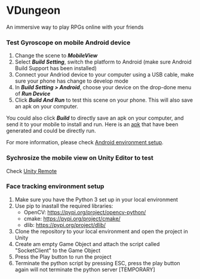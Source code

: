 # VDungeon
An immersive way to play RPGs online with your friends 

### Test Gyroscope on mobile Android device

1. Change the scene to ***MobileView***
2. Select ***Build Setting***, switch the platform to Android (make sure Android Build Support has been installed)
3. Connect your Andriod device to your computer using a USB cable, make sure your phone has change to develop mode
4. In ***Build Setting > Android***, choose your device on the drop-done menu of ***Run Device***
5. Click ***Build And Run*** to test this scene on your phone. This will also save an apk on your computer.

You could also click ***Build*** to directly save an apk on your computer, and send it to your mobile to install and run. Here is an [apk](https://drive.google.com/file/d/165wnzIi1u_5Lrr9eO59EoHXFHgNPnhS8/view?usp=sharing) that have been generated and could be directly run.

For more information, please check [Android environment setup](https://docs.unity3d.com/Manual/android-sdksetup.html).

### Sychrosize the mobile view on Unity Editor to test
Check [Unity Remote](https://docs.unity3d.com/Manual/UnityRemote5.html)

### Face tracking environment setup
1. Make sure you have the Python 3 set up in your local environment
2. Use pip to inastall the required libraries: 
   - OpenCV: https://pypi.org/project/opencv-python/
   - cmake: https://pypi.org/project/cmake/
   - dlib: https://pypi.org/project/dlib/
3. Clone the repository to your local environment and open the project in Unity
4. Create am empty Game Object and attach the script called "SocketClient" to the Game Object
5. Press the Play button to run the project
6. Terminate the python script by pressing ESC, press the play button again will not terminate the python server [TEMPORARY]
